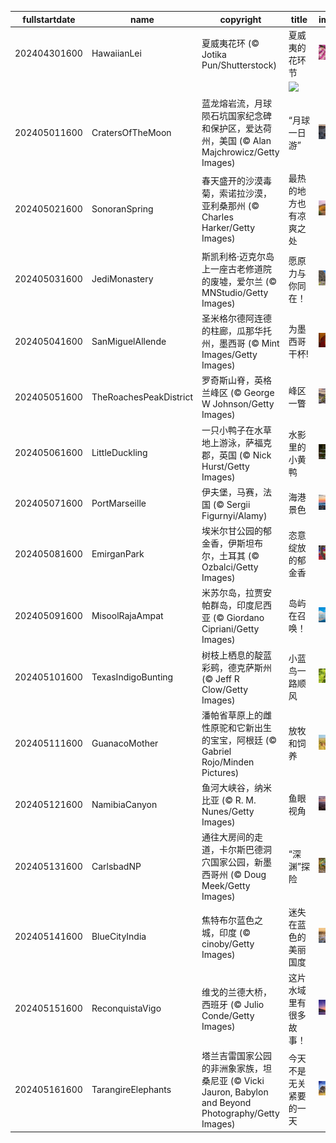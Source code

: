 |fullstartdate|name|copyright|title|image|
|--|--|--|--|--|
202404301600|HawaiianLei|夏威夷花环 (© Jotika Pun/Shutterstock)|夏威夷的花环节|![](/zh-CN/2024/05/202404301600HawaiianLei.jpg)|
||||![](/zh-CN/2024/05/.jpg)|
202405011600|CratersOfTheMoon|蓝龙熔岩流，月球陨石坑国家纪念碑和保护区，爱达荷州，美国 (© Alan Majchrowicz/Getty Images)|“月球一日游”|![](/zh-CN/2024/05/202405011600CratersOfTheMoon.jpg)|
202405021600|SonoranSpring|春天盛开的沙漠毒菊，索诺拉沙漠，亚利桑那州 (© Charles Harker/Getty Images)|最热的地方也有凉爽之处|![](/zh-CN/2024/05/202405021600SonoranSpring.jpg)|
202405031600|JediMonastery|斯凯利格·迈克尔岛上一座古老修道院的废墟，爱尔兰 (© MNStudio/Getty Images)|愿原力与你同在！|![](/zh-CN/2024/05/202405031600JediMonastery.jpg)|
202405041600|SanMiguelAllende|圣米格尔德阿连德的柱廊，瓜那华托州，墨西哥 (© Mint Images/Getty Images)|为墨西哥干杯!|![](/zh-CN/2024/05/202405041600SanMiguelAllende.jpg)|
202405051600|TheRoachesPeakDistrict|罗奇斯山脊，英格兰峰区 (© George W Johnson/Getty Images)|峰区一瞥|![](/zh-CN/2024/05/202405051600TheRoachesPeakDistrict.jpg)|
202405061600|LittleDuckling|一只小鸭子在水草地上游泳，萨福克郡，英国 (© Nick Hurst/Getty Images)|水影里的小黄鸭|![](/zh-CN/2024/05/202405061600LittleDuckling.jpg)|
202405071600|PortMarseille|伊夫堡，马赛，法国 (© Sergii Figurnyi/Alamy)|海港景色|![](/zh-CN/2024/05/202405071600PortMarseille.jpg)|
202405081600|EmirganPark|埃米尔甘公园的郁金香，伊斯坦布尔，土耳其 (© Ozbalci/Getty Images)|恣意绽放的郁金香|![](/zh-CN/2024/05/202405081600EmirganPark.jpg)|
202405091600|MisoolRajaAmpat|米苏尔岛，拉贾安帕群岛，印度尼西亚 (© Giordano Cipriani/Getty Images)|岛屿在召唤！|![](/zh-CN/2024/05/202405091600MisoolRajaAmpat.jpg)|
202405101600|TexasIndigoBunting|树枝上栖息的靛蓝彩鹀，德克萨斯州 (© Jeff R Clow/Getty Images)|小蓝鸟一路顺风|![](/zh-CN/2024/05/202405101600TexasIndigoBunting.jpg)|
202405111600|GuanacoMother|潘帕省草原上的雌性原驼和它新出生的宝宝，阿根廷 (© Gabriel Rojo/Minden Pictures)|放牧和饲养|![](/zh-CN/2024/05/202405111600GuanacoMother.jpg)|
202405121600|NamibiaCanyon|鱼河大峡谷，纳米比亚 (© R. M. Nunes/Getty Images)|鱼眼视角|![](/zh-CN/2024/05/202405121600NamibiaCanyon.jpg)|
202405131600|CarlsbadNP|通往大房间的走道，卡尔斯巴德洞穴国家公园，新墨西哥州 (© Doug Meek/Getty Images)|“深渊”探险|![](/zh-CN/2024/05/202405131600CarlsbadNP.jpg)|
202405141600|BlueCityIndia|焦特布尔蓝色之城，印度 (© cinoby/Getty Images)|迷失在蓝色的美丽国度|![](/zh-CN/2024/05/202405141600BlueCityIndia.jpg)|
202405151600|ReconquistaVigo|维戈的兰德大桥，西班牙 (© Julio Conde/Getty Images)|这片水域里有很多故事！|![](/zh-CN/2024/05/202405151600ReconquistaVigo.jpg)|
202405161600|TarangireElephants|塔兰吉雷国家公园的非洲象家族，坦桑尼亚 (© Vicki Jauron, Babylon and Beyond Photography/Getty Images)|今天不是无关紧要的一天|![](/zh-CN/2024/05/202405161600TarangireElephants.jpg)|
